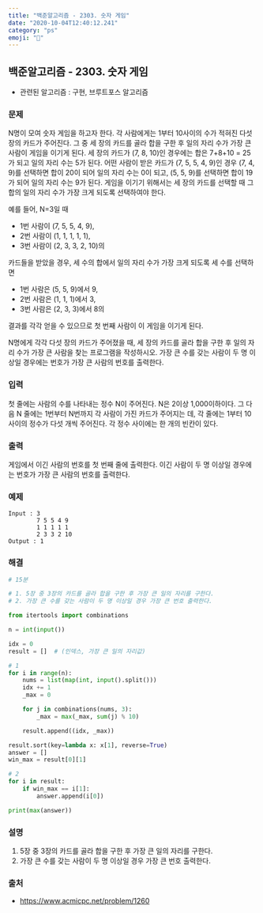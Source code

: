 ```yaml
---
title: "백준알고리즘 - 2303. 숫자 게임"
date: "2020-10-04T12:40:12.241"
category: "ps"
emoji: "🌄"
---
```


## 백준알고리즘 - 2303. 숫자 게임

- 관련된 알고리즘 : 구현, 브루트포스 알고리즘

### 문제

N명이 모여 숫자 게임을 하고자 한다. 각 사람에게는 1부터 10사이의 수가 적혀진 다섯 장의 카드가 주어진다. 그 중 세 장의 카드를 골라 합을 구한 후 일의 자리 수가 가장 큰 사람이 게임을 이기게 된다. 세 장의 카드가 (7, 8, 10)인 경우에는 합은 7+8+10 = 25가 되고 일의 자리 수는 5가 된다. 어떤 사람이 받은 카드가 (7, 5, 5, 4, 9)인 경우 (7, 4, 9)를 선택하면 합이 20이 되어 일의 자리 수는 0이 되고, (5, 5, 9)를 선택하면 합이 19가 되어 일의 자리 수는 9가 된다. 게임을 이기기 위해서는 세 장의 카드를 선택할 때 그 합의 일의 자리 수가 가장 크게 되도록 선택하여야 한다.

예를 들어, N=3일 때

- 1번 사람이 (7, 5, 5, 4, 9),
- 2번 사람이 (1, 1, 1, 1, 1),
- 3번 사람이 (2, 3, 3, 2, 10)의 

카드들을 받았을 경우, 세 수의 합에서 일의 자리 수가 가장 크게 되도록 세 수를 선택하면

- 1번 사람은 (5, 5, 9)에서 9,
- 2번 사람은 (1, 1, 1)에서 3,
- 3번 사람은 (2, 3, 3)에서 8의

결과를 각각 얻을 수 있으므로 첫 번째 사람이 이 게임을 이기게 된다.

N명에게 각각 다섯 장의 카드가 주어졌을 때, 세 장의 카드를 골라 합을 구한 후 일의 자리 수가 가장 큰 사람을 찾는 프로그램을 작성하시오. 가장 큰 수를 갖는 사람이 두 명 이상일 경우에는 번호가 가장 큰 사람의 번호를 출력한다.

### 입력

첫 줄에는 사람의 수를 나타내는 정수 N이 주어진다. N은 2이상 1,000이하이다. 그 다음 N 줄에는 1번부터 N번까지 각 사람이 가진 카드가 주어지는 데, 각 줄에는 1부터 10사이의 정수가 다섯 개씩 주어진다. 각 정수 사이에는 한 개의 빈칸이 있다.

### 출력

게임에서 이긴 사람의 번호를 첫 번째 줄에 출력한다. 이긴 사람이 두 명 이상일 경우에는 번호가 가장 큰 사람의 번호를 출력한다.

### 예제

```
Input : 3
        7 5 5 4 9
        1 1 1 1 1
        2 3 3 2 10
Output : 1
```

### 해결

```python
# 15분

# 1. 5장 중 3장의 카드를 골라 합을 구한 후 가장 큰 일의 자리를 구한다.
# 2. 가장 큰 수를 갖는 사람이 두 명 이상일 경우 가장 큰 번호 출력한다.

from itertools import combinations

n = int(input())

idx = 0
result = []  # (인덱스, 가장 큰 일의 자리값)

# 1
for i in range(n):
    nums = list(map(int, input().split()))
    idx += 1
    _max = 0

    for j in combinations(nums, 3):
        _max = max(_max, sum(j) % 10)

    result.append((idx, _max))

result.sort(key=lambda x: x[1], reverse=True)
answer = []
win_max = result[0][1]

# 2
for i in result:
    if win_max == i[1]:
        answer.append(i[0])

print(max(answer))

```

### 설명

1. 5장 중 3장의 카드를 골라 합을 구한 후 가장 큰 일의 자리를 구한다.
2. 가장 큰 수를 갖는 사람이 두 명 이상일 경우 가장 큰 번호 출력한다.

### 출처

- https://www.acmicpc.net/problem/1260

